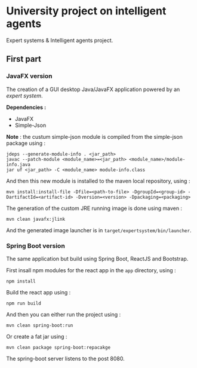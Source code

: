 # University project on intelligent agents
Expert systems & Intelligent agents project.

## First part
### JavaFX version
The creation of a GUI desktop Java/JavaFX application powered by an *expert system*.

**Dependencies :**
- JavaFX
- Simple-Json

**Note** : the custum simple-json module is compiled from the simple-json package using :
```
jdeps --generate-module-info . <jar_path>
javac --patch-module <module_name>=<jar_path> <module_name>/module-info.java
jar uf <jar_path> -C <module_name> module-info.class
```
And then this new module is installed to the maven local repository, using :
```
mvn install:install-file -Dfile=<path-to-file> -DgroupId=<group-id> -DartifactId=<artifact-id> -Dversion=<version> -Dpackaging=<packaging>
```

The generation of the custom JRE running image is done using maven :
```
mvn clean javafx:jlink
```
And the generated image launcher is in `target/expertsystem/bin/launcher`.
### Spring Boot version
The same application but build using Spring Boot, ReactJS and Bootstrap.

First insall npm modules for the react app in the `app` directory, using :
```
npm install
```

Build the react app using :
```
npm run build
```

And then you can either run the project using :
```
mvn clean spring-boot:run
```

Or create a fat jar using :
```
mvn clean package spring-boot:repacakge
```

The spring-boot server listens to the post 8080.
